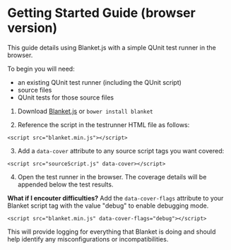 # Getting Started Guide (browser version)

This guide details using Blanket.js with a simple QUnit test runner in the browser.

To begin you will need:  
* an existing QUnit test runner (including the QUnit script)
* source files
* QUnit tests for those source files


1. Download [Blanket.js](https://raw.github.com/alex-seville/blanket/master/dist/qunit/blanket.min.js) or `bower install blanket`

2. Reference the script in the testrunner HTML file as follows:
```
<script src="blanket.min.js"></script>
```

3. Add a `data-cover` attribute to any source script tags you want covered:
```
<script src="sourceScript.js" data-cover></script>
```

4. Open the test runner in the browser.  The coverage details will be appended below the test results.



**What if I encouter difficulties?**
Add the `data-cover-flags` attribute to your Blanket script tag with the value "debug" to enable debugging mode.

```
<script src="blanket.min.js" data-cover-flags="debug"></script>
```

This will provide logging for everything that Blanket is doing and should help identify any misconfigurations or incompatibilities.
